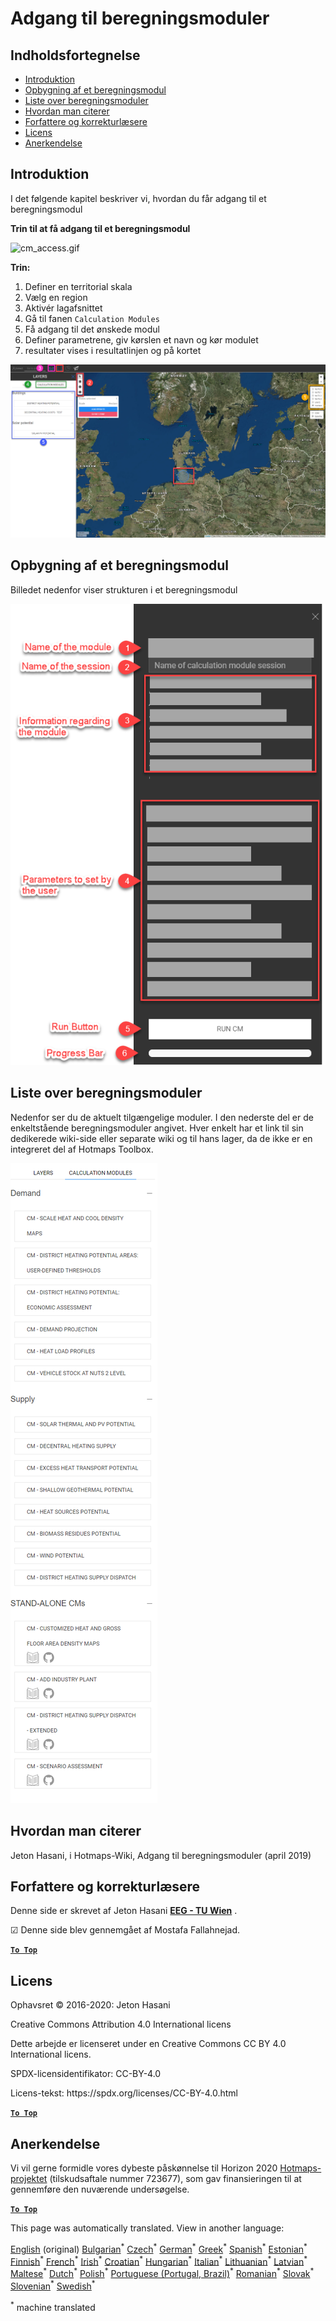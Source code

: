 <h1><a class="anchor" id="access-to-calculation-modules" href="#access-to-calculation-modules"><i class="fa fa-link"></i></a>Adgang til beregningsmoduler</h1><h2><a class="anchor" id="table-of-contents" href="#table-of-contents"><i class="fa fa-link"></i></a> Indholdsfortegnelse</h2><ul><li> <a href="#introduction">Introduktion</a></li><li> <a href="#structure-of-a-calculation-module">Opbygning af et beregningsmodul</a></li><li> <a href="#list-of-calculation-modules">Liste over beregningsmoduler</a></li><li> <a href="#how-to-cite">Hvordan man citerer</a></li><li> <a href="#authors-and-reviewers">Forfattere og korrekturlæsere</a></li><li> <a href="#license">Licens</a></li><li> <a href="#acknowledgement">Anerkendelse</a></li></ul><h2><a class="anchor" id="introduction" href="#introduction"><i class="fa fa-link"></i></a> Introduktion</h2><p> I det følgende kapitel beskriver vi, hvordan du får adgang til et beregningsmodul</p><p> <strong>Trin til at få adgang til et beregningsmodul</strong></p><p><img alt="cm_access.gif" src="../images/general_tool_functionalities_and_structure/calculation_module_access.gif"/></p><p> <strong>Trin:</strong></p><ol><li> Definer en territorial skala</li><li> Vælg en region</li><li> Aktivér lagafsnittet</li><li> Gå til fanen <code>Calculation Modules</code></li><li> Få adgang til det ønskede modul</li><li> Definer parametrene, giv kørslen et navn og kør modulet</li><li> resultater vises i resultatlinjen og på kortet</li></ol><p><img alt="cm_access.png" src="../images/general_tool_functionalities_and_structure/calculation_module_access.png"/></p><h2><a class="anchor" id="structure-of-a-calculation-module" href="#structure-of-a-calculation-module"><i class="fa fa-link"></i></a> Opbygning af et beregningsmodul</h2><p> Billedet nedenfor viser strukturen i et beregningsmodul</p><p><img alt="cm_struktur_png" src="../images/general_tool_functionalities_and_structure/calculation_module_structure.png"/></p><h2><a class="anchor" id="list-of-calculation-modules" href="#list-of-calculation-modules"><i class="fa fa-link"></i></a> Liste over beregningsmoduler</h2><p> Nedenfor ser du de aktuelt tilgængelige moduler. I den nederste del er de enkeltstående beregningsmoduler angivet. Hver enkelt har et link til sin dedikerede wiki-side eller separate wiki og til hans lager, da de ikke er en integreret del af Hotmaps Toolbox.</p><img src="/en/Access-to-calculation-modules/cm_list.png"/><h2><a class="anchor" id="how-to-cite" href="#how-to-cite"><i class="fa fa-link"></i></a> Hvordan man citerer</h2><p> Jeton Hasani, i Hotmaps-Wiki, Adgang til beregningsmoduler (april 2019)</p><h2><a class="anchor" id="authors-and-reviewers" href="#authors-and-reviewers"><i class="fa fa-link"></i></a> Forfattere og korrekturlæsere</h2><p> Denne side er skrevet af Jeton Hasani <strong><a href="https://eeg.tuwien.ac.at/">EEG - TU Wien</a></strong> .</p><p> ☑ Denne side blev gennemgået af Mostafa Fallahnejad.</p><p> <a href="#table-of-contents"><strong><code>To Top</code></strong></a></p><h2><a class="anchor" id="license" href="#license"><i class="fa fa-link"></i></a> Licens</h2><p> Ophavsret © 2016-2020: Jeton Hasani</p><p> Creative Commons Attribution 4.0 International licens</p><p> Dette arbejde er licenseret under en Creative Commons CC BY 4.0 International licens.</p><p> SPDX-licensidentifikator: CC-BY-4.0</p><p> Licens-tekst: https://spdx.org/licenses/CC-BY-4.0.html</p><p> <a href="#table-of-contents"><strong><code>To Top</code></strong></a></p><h2><a class="anchor" id="acknowledgement" href="#acknowledgement"><i class="fa fa-link"></i></a> Anerkendelse</h2><p> Vi vil gerne formidle vores dybeste påskønnelse til Horizon 2020 <a href="https://www.hotmaps-project.eu">Hotmaps-projektet</a> (tilskudsaftale nummer 723677), som gav finansieringen til at gennemføre den nuværende undersøgelse.</p><p> <a href="#table-of-contents"><strong><code>To Top</code></strong></a></p>
<!--- THIS IS A SUPER UNIQUE IDENTIFIER -->

This page was automatically translated. View in another language:

[English](../en/Access-to-calculation-modules) (original) [Bulgarian](../bg/Access-to-calculation-modules)<sup>\*</sup> [Czech](../cs/Access-to-calculation-modules)<sup>\*</sup>  [German](../de/Access-to-calculation-modules)<sup>\*</sup> [Greek](../el/Access-to-calculation-modules)<sup>\*</sup> [Spanish](../es/Access-to-calculation-modules)<sup>\*</sup> [Estonian](../et/Access-to-calculation-modules)<sup>\*</sup> [Finnish](../fi/Access-to-calculation-modules)<sup>\*</sup> [French](../fr/Access-to-calculation-modules)<sup>\*</sup> [Irish](../ga/Access-to-calculation-modules)<sup>\*</sup> [Croatian](../hr/Access-to-calculation-modules)<sup>\*</sup> [Hungarian](../hu/Access-to-calculation-modules)<sup>\*</sup> [Italian](../it/Access-to-calculation-modules)<sup>\*</sup> [Lithuanian](../lt/Access-to-calculation-modules)<sup>\*</sup> [Latvian](../lv/Access-to-calculation-modules)<sup>\*</sup> [Maltese](../mt/Access-to-calculation-modules)<sup>\*</sup> [Dutch](../nl/Access-to-calculation-modules)<sup>\*</sup> [Polish](../pl/Access-to-calculation-modules)<sup>\*</sup> [Portuguese (Portugal, Brazil)](../pt/Access-to-calculation-modules)<sup>\*</sup> [Romanian](../ro/Access-to-calculation-modules)<sup>\*</sup> [Slovak](../sk/Access-to-calculation-modules)<sup>\*</sup> [Slovenian](../sl/Access-to-calculation-modules)<sup>\*</sup> [Swedish](../sv/Access-to-calculation-modules)<sup>\*</sup> 

<sup>\*</sup> machine translated
